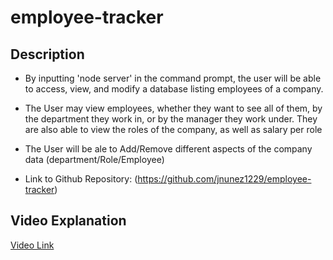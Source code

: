 # employee-tracker


## Description

 *  By inputting 'node server' in the command prompt, the user will be able to access, view, and modify a database listing employees of a company.


 *  The User may view employees, whether they want to see all of them, by the department they work in, or by the manager they work under. They are also able to view the roles of the company, as well as salary per role

 *  The User will be ale to Add/Remove different aspects of the company data (department/Role/Employee) 

 *  Link to Github Repository: (https://github.com/jnunez1229/employee-tracker)

## Video Explanation

[Video Link]()